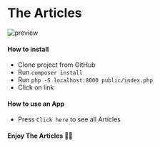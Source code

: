 # The Articles

![preview](https://github.com/JanisTensons/posts/assets/124044988/49146b2a-d555-4660-aee6-4432a09facac)

#### How to install

- Clone project from GitHub
- Run `composer install`
- Run `php -S localhost:8000 public/index.php`
- Click on link

#### How to use an App

- Press `Click here` to see all Articles

#### Enjoy The Articles 👍🏻